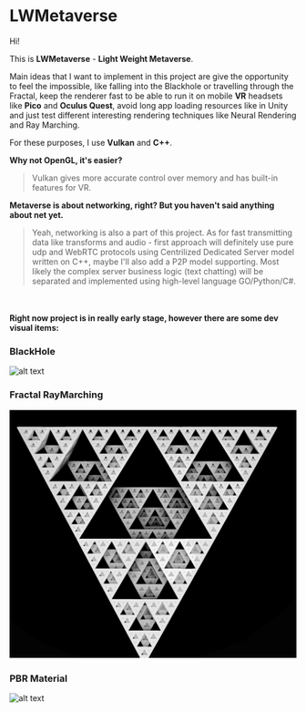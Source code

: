 # LWMetaverse

Hi!

This is **LWMetaverse** - **Light Weight Metaverse**.

Main ideas that I want to implement in this project are give the opportunity to feel the impossible, 
like falling into the Blackhole or travelling through the Fractal, keep the renderer fast
to be able to run it on mobile **VR** headsets like **Pico** and **Oculus Quest**, avoid long app loading resources 
like in Unity and just test different interesting rendering techniques like
Neural Rendering and Ray Marching.

For these purposes, I use **Vulkan** and **C++**.

**Why not OpenGL, it's easier?**<br/>
>Vulkan gives more accurate control over memory and has
built-in features for VR.

**Metaverse is about networking, right? But you haven't said anything about net yet.**<br/>
>Yeah, networking is also a part of this project. As for fast transmitting data like transforms and audio - first approach will definitely use
pure udp and WebRTC protocols using Centrilized Dedicated Server model written on C++, maybe I'll also add a P2P model supporting. 
Most likely the complex server business logic (text chatting) will be separated and implemented using high-level
language GO/Python/C#.

<br><br/>
**Right now project is in really early stage, however there are some dev visual items:**
### BlackHole

![alt text](./readme_resources/black-hole.gif?raw=true)

### Fractal RayMarching
![alt text](./readme_resources/fractal.jpg?raw=true)

### PBR Material
![alt text](./readme_resources/pbr.gif?raw=true)
